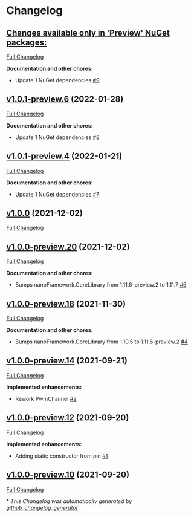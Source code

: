 # Changelog

## [**Changes available only in 'Preview' NuGet packages:**](https://github.com/nanoframework/System.Device.Pwm/tree/HEAD)

[Full Changelog](https://github.com/nanoframework/System.Device.Pwm/compare/v1.0.1-preview.6...HEAD)

**Documentation and other chores:**

- Update 1 NuGet dependencies [\#9](https://github.com/nanoframework/System.Device.Pwm/pull/9)

## [v1.0.1-preview.6](https://github.com/nanoframework/System.Device.Pwm/tree/v1.0.1-preview.6) (2022-01-28)

[Full Changelog](https://github.com/nanoframework/System.Device.Pwm/compare/v1.0.1-preview.4...v1.0.1-preview.6)

**Documentation and other chores:**

- Update 1 NuGet dependencies [\#8](https://github.com/nanoframework/System.Device.Pwm/pull/8)

## [v1.0.1-preview.4](https://github.com/nanoframework/System.Device.Pwm/tree/v1.0.1-preview.4) (2022-01-21)

[Full Changelog](https://github.com/nanoframework/System.Device.Pwm/compare/v1.0.0...v1.0.1-preview.4)

**Documentation and other chores:**

- Update 1 NuGet dependencies [\#7](https://github.com/nanoframework/System.Device.Pwm/pull/7)

## [v1.0.0](https://github.com/nanoframework/System.Device.Pwm/tree/v1.0.0) (2021-12-02)

[Full Changelog](https://github.com/nanoframework/System.Device.Pwm/compare/v1.0.0-preview.20...v1.0.0)

## [v1.0.0-preview.20](https://github.com/nanoframework/System.Device.Pwm/tree/v1.0.0-preview.20) (2021-12-02)

[Full Changelog](https://github.com/nanoframework/System.Device.Pwm/compare/v1.0.0-preview.18...v1.0.0-preview.20)

**Documentation and other chores:**

- Bumps nanoFramework.CoreLibrary from 1.11.6-preview.2 to 1.11.7 [\#5](https://github.com/nanoframework/System.Device.Pwm/pull/5)

## [v1.0.0-preview.18](https://github.com/nanoframework/System.Device.Pwm/tree/v1.0.0-preview.18) (2021-11-30)

[Full Changelog](https://github.com/nanoframework/System.Device.Pwm/compare/v1.0.0-preview.14...v1.0.0-preview.18)

**Documentation and other chores:**

- Bumps nanoFramework.CoreLibrary from 1.10.5 to 1.11.6-preview.2 [\#4](https://github.com/nanoframework/System.Device.Pwm/pull/4)

## [v1.0.0-preview.14](https://github.com/nanoframework/System.Device.Pwm/tree/v1.0.0-preview.14) (2021-09-21)

[Full Changelog](https://github.com/nanoframework/System.Device.Pwm/compare/v1.0.0-preview.12...v1.0.0-preview.14)

**Implemented enhancements:**

- Rework PwmChannel [\#2](https://github.com/nanoframework/System.Device.Pwm/pull/2)

## [v1.0.0-preview.12](https://github.com/nanoframework/System.Device.Pwm/tree/v1.0.0-preview.12) (2021-09-20)

[Full Changelog](https://github.com/nanoframework/System.Device.Pwm/compare/v1.0.0-preview.10...v1.0.0-preview.12)

**Implemented enhancements:**

- Adding static constructor from pin [\#1](https://github.com/nanoframework/System.Device.Pwm/pull/1)

## [v1.0.0-preview.10](https://github.com/nanoframework/System.Device.Pwm/tree/v1.0.0-preview.10) (2021-09-20)

[Full Changelog](https://github.com/nanoframework/System.Device.Pwm/compare/8941118c7b1b337ff4163e2293b327fb01320730...v1.0.0-preview.10)



\* *This Changelog was automatically generated by [github_changelog_generator](https://github.com/github-changelog-generator/github-changelog-generator)*
